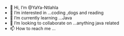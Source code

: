 - 👋 Hi, I’m @YaYa-Ntlahla
- 👀 I’m interested in ...coding ,dogs and reading
- 🌱 I’m currently learning ...Java
- 💞️ I’m looking to collaborate on ...anything java related
- 📫 How to reach me ...

<!---
YaYa-Ntlahla/YaYa-Ntlahla is a ✨ special ✨ repository because its `README.md` (this file) appears on your GitHub profile.
You can click the Preview link to take a look at your changes.
--->
